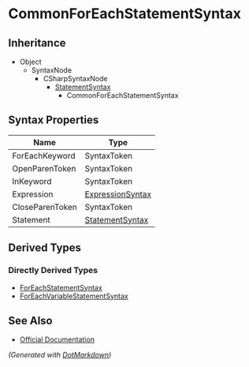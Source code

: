 # CommonForEachStatementSyntax

## Inheritance

* Object
  * SyntaxNode
    * CSharpSyntaxNode
      * [StatementSyntax](StatementSyntax.md)
        * CommonForEachStatementSyntax

## Syntax Properties

| Name            | Type                                    |
| --------------- | --------------------------------------- |
| ForEachKeyword  | SyntaxToken                             |
| OpenParenToken  | SyntaxToken                             |
| InKeyword       | SyntaxToken                             |
| Expression      | [ExpressionSyntax](ExpressionSyntax.md) |
| CloseParenToken | SyntaxToken                             |
| Statement       | [StatementSyntax](StatementSyntax.md)   |

## Derived Types

### Directly Derived Types

* [ForEachStatementSyntax](ForEachStatementSyntax.md)
* [ForEachVariableStatementSyntax](ForEachVariableStatementSyntax.md)

## See Also

* [Official Documentation](https://docs.microsoft.com/en-us/dotnet/api/microsoft.codeanalysis.csharp.syntax.commonforeachstatementsyntax)


*\(Generated with [DotMarkdown](http://github.com/JosefPihrt/DotMarkdown)\)*